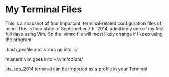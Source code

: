 # My Terminal Files

This is a snapshot of four important, terminal-related configuration files of mine. This is their state of Septemeber 7th, 2014, admittedly one of my first full days using Vim. So the .vimrc file will most likely change if I keep using the program.  

.bash_profile and .vimrc go into ~/

mustard.vim goes into ~/.vim/colors/

sts_sep_2014.terminal can be imported as a profile in your Terminal
